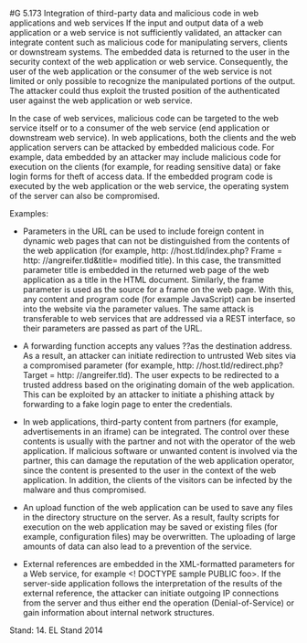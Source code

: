 #G 5.173 Integration of third-party data and malicious code in web applications and web services
If the input and output data of a web application or a web service is not sufficiently validated, an attacker can integrate content such as malicious code for manipulating servers, clients or downstream systems. The embedded data is returned to the user in the security context of the web application or web service. Consequently, the user of the web application or the consumer of the web service is not limited or only possible to recognize the manipulated portions of the output. The attacker could thus exploit the trusted position of the authenticated user against the web application or web service.

In the case of web services, malicious code can be targeted to the web service itself or to a consumer of the web service (end application or downstream web service). In web applications, both the clients and the web application servers can be attacked by embedded malicious code. For example, data embedded by an attacker may include malicious code for execution on the clients (for example, for reading sensitive data) or fake login forms for theft of access data. If the embedded program code is executed by the web application or the web service, the operating system of the server can also be compromised.

Examples:

* Parameters in the URL can be used to include foreign content in dynamic web pages that can not be distinguished from the contents of the web application (for example, http: //host.tld/index.php? Frame = http: //angreifer.tld&title= modified title). In this case, the transmitted parameter title is embedded in the returned web page of the web application as a title in the HTML document. Similarly, the frame parameter is used as the source for a frame on the web page. With this, any content and program code (for example JavaScript) can be inserted into the website via the parameter values. The same attack is transferable to web services that are addressed via a REST interface, so their parameters are passed as part of the URL.


* A forwarding function accepts any values ??as the destination address. As a result, an attacker can initiate redirection to untrusted Web sites via a compromised parameter (for example, http: //host.tld/redirect.php? Target = http: //angreifer.tld). The user expects to be redirected to a trusted address based on the originating domain of the web application. This can be exploited by an attacker to initiate a phishing attack by forwarding to a fake login page to enter the credentials.


* In web applications, third-party content from partners (for example, advertisements in an iframe) can be integrated. The control over these contents is usually with the partner and not with the operator of the web application. If malicious software or unwanted content is involved via the partner, this can damage the reputation of the web application operator, since the content is presented to the user in the context of the web application. In addition, the clients of the visitors can be infected by the malware and thus compromised.


* An upload function of the web application can be used to save any files in the directory structure on the server. As a result, faulty scripts for execution on the web application may be saved or existing files (for example, configuration files) may be overwritten. The uploading of large amounts of data can also lead to a prevention of the service.


* External references are embedded in the XML-formatted parameters for a Web service, for example <! DOCTYPE sample PUBLIC foo>. If the server-side application follows the interpretation of the results of the external reference, the attacker can initiate outgoing IP connections from the server and thus either end the operation (Denial-of-Service) or gain information about internal network structures.


Stand: 14. EL Stand 2014



